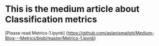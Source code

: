 # This is the medium article about Classification metrics

[Please read Metrics-1.ipynb] (https://github.com/aslanismailgit/Medium-Blog---Metrics/blob/master/Metrics-1.ipynb)

